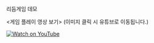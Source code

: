 리듬게임 데모 

<게임 플레이 영상 보기>
(이미지 클릭 시 유튜브로 이동됩니다.)


[![Watch on YouTube](https://img.youtube.com/vi/zt5HUQjOFvs/maxresdefault.jpg)](https://youtu.be/zt5HUQjOFvs)
